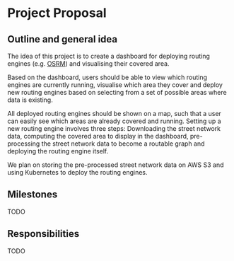 # Project Proposal

## Outline and general idea

The idea of this project is to create a dashboard for deploying routing engines (e.g. [OSRM](http://project-osrm.org/)) and visualising their covered area.

Based on the dashboard, users should be able to view which routing engines are currently running, visualise which area they cover and deploy new routing engines based on selecting from a set of possible areas where data is existing.

All deployed routing engines should be shown on a map, such that a user can easily see which areas are already covered and running. Setting up a new routing engine involves three steps: Downloading the street network data, computing the covered area to display in the dashboard, pre-processing the street network data to become a routable graph and deploying the routing engine itself.

We plan on storing the pre-processed street network data on AWS S3 and using Kubernetes to deploy the routing engines.

## Milestones

TODO

## Responsibilities

TODO